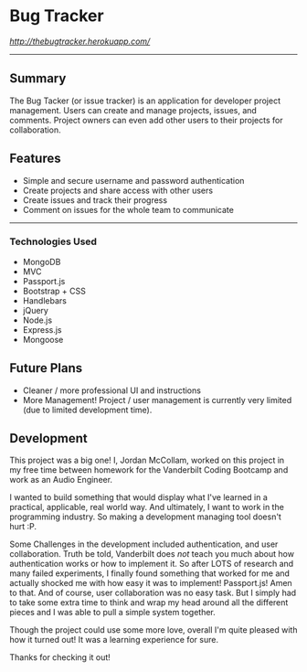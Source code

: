 # Bug Tracker
*http://thebugtracker.herokuapp.com/*

---

## Summary
The Bug Tacker (or issue tracker) is an application for developer project management. Users can create and manage projects, issues, and comments. Project owners can even add other users to their projects for collaboration. 

## Features

- Simple and secure username and password authentication
- Create projects and share access with other users
- Create issues and track their progress
- Comment on issues for the whole team to communicate

---

### Technologies Used
- MongoDB
- MVC
- Passport.js
- Bootstrap + CSS
- Handlebars
- jQuery
- Node.js
- Express.js
- Mongoose

## Future Plans
- Cleaner / more professional UI and instructions
- More Management! Project / user management is currently very limited (due to limited development time). 

## Development
This project was a big one! I, Jordan McCollam, worked on this project in my free time between homework for the Vanderbilt Coding Bootcamp and work as an Audio Engineer. 

I wanted to build something that would display what I've learned in a practical, applicable, real world way. And ultimately, I want to work in the programming industry. So making a development managing tool doesn't hurt :P.

Some Challenges in the development included authentication, and user collaboration. Truth be told, Vanderbilt does *not* teach you much about how authentication works or how to implement it. So after LOTS of research and many failed experiments, I finally found something that worked for me and actually shocked me with how easy it was to implement! Passport.js! Amen to that. And of course, user collaboration was no easy task. But I simply had to take some extra time to think and wrap my head around all the different pieces and I was able to pull a simple system together.

Though the project could use some more love, overall I'm quite pleased with how it turned out! It was a learning experience for sure.

Thanks for checking it out!